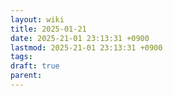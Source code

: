 ```yaml
---
layout: wiki
title: 2025-01-21
date: 2025-21-01 23:13:31 +0900
lastmod: 2025-21-01 23:13:31 +0900
tags: 
draft: true
parent:
---
```

